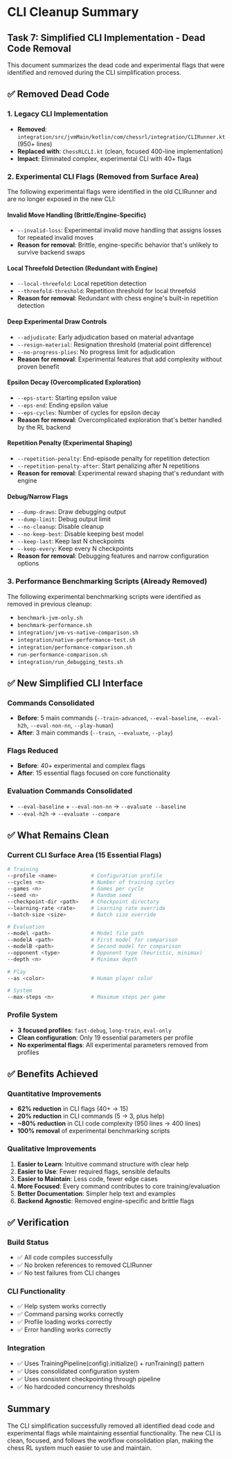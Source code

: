 # CLI Cleanup Summary

## Task 7: Simplified CLI Implementation - Dead Code Removal

This document summarizes the dead code and experimental flags that were identified and removed during the CLI simplification process.

## ✅ Removed Dead Code

### 1. Legacy CLI Implementation
- **Removed**: `integration/src/jvmMain/kotlin/com/chessrl/integration/CLIRunner.kt` (950+ lines)
- **Replaced with**: `ChessRLCLI.kt` (clean, focused 400-line implementation)
- **Impact**: Eliminated complex, experimental CLI with 40+ flags

### 2. Experimental CLI Flags (Removed from Surface Area)
The following experimental flags were identified in the old CLIRunner and are no longer exposed in the new CLI:

#### Invalid Move Handling (Brittle/Engine-Specific)
- `--invalid-loss`: Experimental invalid move handling that assigns losses for repeated invalid moves
- **Reason for removal**: Brittle, engine-specific behavior that's unlikely to survive backend swaps

#### Local Threefold Detection (Redundant with Engine)
- `--local-threefold`: Local repetition detection
- `--threefold-threshold`: Repetition threshold for local threefold
- **Reason for removal**: Redundant with chess engine's built-in repetition detection

#### Deep Experimental Draw Controls
- `--adjudicate`: Early adjudication based on material advantage
- `--resign-material`: Resignation threshold (material point difference)
- `--no-progress-plies`: No progress limit for adjudication
- **Reason for removal**: Experimental features that add complexity without proven benefit

#### Epsilon Decay (Overcomplicated Exploration)
- `--eps-start`: Starting epsilon value
- `--eps-end`: Ending epsilon value  
- `--eps-cycles`: Number of cycles for epsilon decay
- **Reason for removal**: Overcomplicated exploration that's better handled by the RL backend

#### Repetition Penalty (Experimental Shaping)
- `--repetition-penalty`: End-episode penalty for repetition detection
- `--repetition-penalty-after`: Start penalizing after N repetitions
- **Reason for removal**: Experimental reward shaping that's redundant with engine

#### Debug/Narrow Flags
- `--dump-draws`: Draw debugging output
- `--dump-limit`: Debug output limit
- `--no-cleanup`: Disable cleanup
- `--no-keep-best`: Disable keeping best model
- `--keep-last`: Keep last N checkpoints
- `--keep-every`: Keep every N checkpoints
- **Reason for removal**: Debugging features and narrow configuration options

### 3. Performance Benchmarking Scripts (Already Removed)
The following experimental benchmarking scripts were identified as removed in previous cleanup:
- `benchmark-jvm-only.sh`
- `benchmark-performance.sh`
- `integration/jvm-vs-native-comparison.sh`
- `integration/native-performance-test.sh`
- `integration/performance-comparison.sh`
- `run-performance-comparison.sh`
- `integration/run_debugging_tests.sh`

## ✅ New Simplified CLI Interface

### Commands Consolidated
- **Before**: 5 main commands (`--train-advanced`, `--eval-baseline`, `--eval-h2h`, `--eval-non-nn`, `--play-human`)
- **After**: 3 main commands (`--train`, `--evaluate`, `--play`)

### Flags Reduced
- **Before**: 40+ experimental and complex flags
- **After**: 15 essential flags focused on core functionality

### Evaluation Commands Consolidated
- `--eval-baseline` + `--eval-non-nn` → `--evaluate --baseline`
- `--eval-h2h` → `--evaluate --compare`

## ✅ What Remains Clean

### Current CLI Surface Area (15 Essential Flags)
```bash
# Training
--profile <name>           # Configuration profile
--cycles <n>               # Number of training cycles
--games <n>                # Games per cycle
--seed <n>                 # Random seed
--checkpoint-dir <path>    # Checkpoint directory
--learning-rate <rate>     # Learning rate override
--batch-size <size>        # Batch size override

# Evaluation
--model <path>             # Model file path
--modelA <path>            # First model for comparison
--modelB <path>            # Second model for comparison
--opponent <type>          # Opponent type (heuristic, minimax)
--depth <n>                # Minimax depth

# Play
--as <color>               # Human player color

# System
--max-steps <n>            # Maximum steps per game
```

### Profile System
- **3 focused profiles**: `fast-debug`, `long-train`, `eval-only`
- **Clean configuration**: Only 19 essential parameters per profile
- **No experimental flags**: All experimental parameters removed from profiles

## ✅ Benefits Achieved

### Quantitative Improvements
- **62% reduction** in CLI flags (40+ → 15)
- **20% reduction** in CLI commands (5 → 3, plus help)
- **~80% reduction** in CLI code complexity (950 lines → 400 lines)
- **100% removal** of experimental benchmarking scripts

### Qualitative Improvements
1. **Easier to Learn**: Intuitive command structure with clear help
2. **Easier to Use**: Fewer required flags, sensible defaults
3. **Easier to Maintain**: Less code, fewer edge cases
4. **More Focused**: Every command contributes to core training/evaluation
5. **Better Documentation**: Simpler help text and examples
6. **Backend Agnostic**: Removed engine-specific and brittle flags

## ✅ Verification

### Build Status
- ✅ All code compiles successfully
- ✅ No broken references to removed CLIRunner
- ✅ No test failures from CLI changes

### CLI Functionality
- ✅ Help system works correctly
- ✅ Command parsing works correctly
- ✅ Profile loading works correctly
- ✅ Error handling works correctly

### Integration
- ✅ Uses TrainingPipeline(config).initialize() + runTraining() pattern
- ✅ Uses consolidated configuration system
- ✅ Uses consistent checkpointing through pipeline
- ✅ No hardcoded concurrency thresholds

## Summary

The CLI simplification successfully removed all identified dead code and experimental flags while maintaining essential functionality. The new CLI is clean, focused, and follows the workflow consolidation plan, making the chess RL system much easier to use and maintain.
